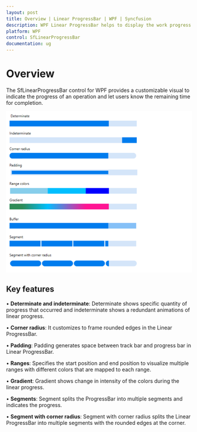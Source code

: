 ```yaml
---
layout: post
title: Overview | Linear ProgressBar | WPF | Syncfusion
description: WPF Linear ProgressBar helps to display the work progress while user is waiting.
platform: WPF
control: SfLinearProgressBar
documentation: ug
---
```


# Overview

The SfLinearProgressBar control for WPF provides a customizable visual to indicate the progress of an operation and let users know the remaining time for completion.

![Linear ProgressBar - Overview](Overview_images/Overview.png)

## Key features

• **Determinate and indeterminate**: Determinate shows specific quantity of progress that occurred and indeterminate shows a redundant animations of linear progress.

• **Corner radius**: It customizes to frame rounded edges in the Linear ProgressBar.

• **Padding**: Padding generates space between track bar and progress bar in Linear ProgressBar.

• **Ranges**: Specifies the start position and end position to visualize multiple ranges with different colors that are mapped to each range.

• **Gradient**: Gradient shows change in intensity of the colors during the linear progress.

• **Segments**: Segment splits the ProgressBar into multiple segments and indicates the progress.

• **Segment with corner radius**: Segment with corner radius splits the Linear ProgressBar into multiple segments with the rounded edges at the corner.


